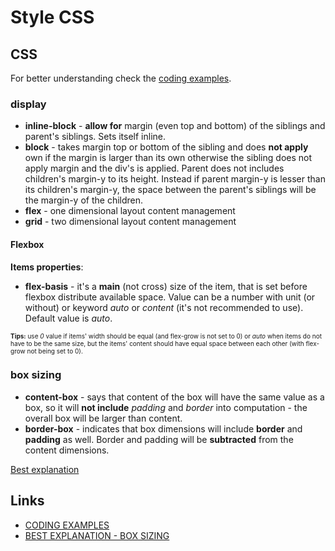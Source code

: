 # Style CSS

## CSS

For better understanding check the [coding examples](https://jsfiddle.net/tosini13/29tkne8L/127/).

### display

- **inline-block** - **allow for** margin (even top and bottom) of the siblings and parent's siblings. Sets itself inline.
- **block** - takes margin top or bottom of the sibling and does **not apply** own if the margin is larger than its own otherwise the sibling does not apply margin and the div's is applied.
  Parent does not includes children's margin-y to its height. Instead if parent margin-y is lesser than its children's margin-y, the space between the parent's siblings will be the margin-y of the children.
- **flex** - one dimensional layout content management
- **grid** - two dimensional layout content management

#### Flexbox

**Items properties**:

- **flex-basis** - it's a **main** (not cross) size of the item, that is set before flexbox distribute available space. Value can be a number with unit (or without) or keyword _auto_ or _content_ (it's not recommended to use). Default value is _auto_.

<font size="1">**Tips:** use _0_ value if items' width should be equal (and flex-grow is not set to 0) or _auto_ when items do not have to be the same size, but the items' content should have equal space between each other (with flex-grow not being set to 0).</font>

### box sizing

- **content-box** - says that content of the box will have the same value as a box, so it will **not include** _padding_ and _border_ into computation - the overall box will be larger than content.
- **border-box** - indicates that box dimensions will include **border** and **padding** as well. Border and padding will be **subtracted** from the content dimensions.

[Best explanation](https://thisthat.dev/border-box-vs-content-box/#:~:text=In%20the%20content%20box%20model,same%20dimension%20as%20the%20element.&text=In%20the%20border%20box%20model,padding%20from%20the%20element's%20dimension.)

## Links

- [CODING EXAMPLES](https://jsfiddle.net/tosini13/29tkne8L/127/)
- [BEST EXPLANATION - BOX SIZING](https://thisthat.dev/border-box-vs-content-box/#:~:text=In%20the%20content%20box%20model,same%20dimension%20as%20the%20element.&text=In%20the%20border%20box%20model,padding%20from%20the%20element's%20dimension.)
